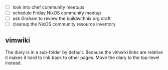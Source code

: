 * [ ] look into chef community meetups
* [ ] schedule Friday NixOS community meetup
* [ ] ask Graham to review the buildwithnix.org draft
* [ ] cleanup the NixOS community resource inventory

## vimwiki

The diary is in a sub-folder by default. Because the vimwiki links are
relative it makes it hard to link back to other pages. Move the diary to the
top-level instead.

